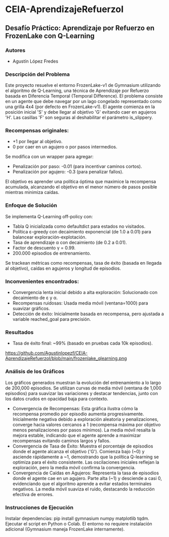 # CEIA-AprendizajeRefuerzoI
## Desafío Práctico: Aprendizaje por Refuerzo en FrozenLake con Q-Learning

### Autores

 - Agustín López Fredes

### Descripción del Problema
Este proyecto resuelve el entorno FrozenLake-v1 de Gymnasium utilizando el algoritmo de Q-Learning, una técnica de Aprendizaje por Refuerzo basada en Diferencia Temporal (Temporal Difference).
El problema consiste en un agente que debe navegar por un lago congelado representado como una grilla 4x4 (por defecto en FrozenLake-v1). El agente comienza en la posición inicial 'S' y debe llegar al objetivo 'G' evitando caer en agujeros 'H'. Las casillas 'F' son seguras al deshabilitar el parámetro is_slippery.

### Recompensas originales:

- +1 por llegar al objetivo.
- 0 por caer en un agujero o por pasos intermedios.

Se modifica con un wrapper para agregar:

- Penalización por paso: -0.01 (para incentivar caminos cortos).
- Penalización por agujero: -0.3 (para penalizar fallos).

El objetivo es aprender una política óptima que maximice la recompensa acumulada, alcanzando el objetivo en el menor número de pasos posible mientras minimiza caídas.

### Enfoque de Solución

Se implementa Q-Learning off-policy con:
- Tabla Q inicializada como defaultdict para estados no visitados.
- Política ε-greedy con decaimiento exponencial (de 1.0 a 0.01) para balancear exploración-explotación.
- Tasa de aprendizaje α con decaimiento (de 0.2 a 0.01).
- Factor de descuento γ = 0.99.
- 200.000 episodios de entrenamiento.

Se trackean métricas como recompensas, tasa de éxito (basada en llegada al objetivo), caídas en agujeros y longitud de episodios.

### Inconvenientes encontrados:

- Convergencia lenta inicial debido a alta exploración: Solucionado con decaimiento de ε y α.
- Recompensas ruidosas: Usada media móvil (ventana=1000) para suavizar gráficos.
- Detección de éxito: Inicialmente basada en recompensa, pero ajustada a variable reached_goal para precisión.


### Resultados

- Tasa de éxito final: ~99% (basado en pruebas cada 10k episodios).

https://github.com/Agustinlopezf/CEIA-AprendizajeRefuerzoI/blob/main/frozenlake_qlearning.png

### Análisis de los Gráficos

Los gráficos generados muestran la evolución del entrenamiento a lo largo de 200,000 episodios. Se utilizan curvas de media móvil (ventana de 1,000 episodios) para suavizar las variaciones y destacar tendencias, junto con los datos crudos en opacidad baja para contexto.

- Convergencia de Recompensas: Esta gráfica ilustra cómo la recompensa promedio por episodio aumenta progresivamente. Inicialmente negativa debido a exploración aleatoria y penalizaciones, converge hacia valores cercanos a 1 (recompensa máxima por objetivo menos penalizaciones por pasos mínimos). La media móvil resalta la mejora estable, indicando que el agente aprende a maximizar recompensas evitando caminos largos y fallos.
- Convergencia de Tasa de Éxito: Muestra el porcentaje de episodios donde el agente alcanza el objetivo ('G'). Comienza bajo (~0) y asciende rápidamente a ~1, demostrando que la política Q-learning se optimiza para el éxito consistente. Las oscilaciones iniciales reflejan la exploración, pero la media móvil confirma la convergencia.
- Convergencia de Caídas en Agujeros: Representa la tasa de episodios donde el agente cae en un agujero. Parte alta (~1) y desciende a casi 0, evidenciando que el algoritmo aprende a evitar estados terminales negativos. La media móvil suaviza el ruido, destacando la reducción efectiva de errores.


### Instrucciones de Ejecución

Instalar dependencias: pip install gymnasium numpy matplotlib tqdm.
Ejecutar el script en Python o Colab.
El entorno no requiere instalación adicional (Gymnasium maneja FrozenLake internamente).

